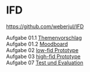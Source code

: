 # IFD
https://github.com/weberjul/IFD 

Aufgabe 01.1 <a href="https://github.com/weberjul/IFD/blob/main/Themenvorschlag.pdf">Themenvorschlag</a> </br>
Aufgabe 01.2 <a href="https://github.com/weberjul/IFD/blob/main/Moodboard.pdf">Moodboard</a> </br>
Aufgabe 02 <a href="https://github.com/weberjul/IFD/blob/main/aufgabe2.pdf">low-fid Prototype</a> </br>
Aufgabe 03 <a href="https://xd.adobe.com/view/dba26f57-6132-4046-a678-fdd5d9667435-8ef1/?fullscreen&hints=off">high-fid Prototype</a> </br> 
Aufgabe 07 <a href="https://github.com/weberjul/IFD/blob/main/Test%20und%20Evaluation.pdf">Test und Evaluation</a> </br>
